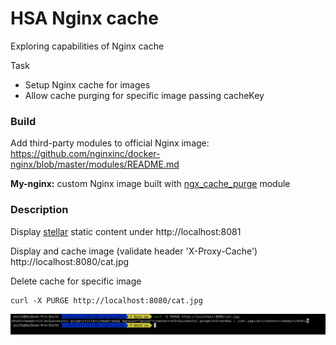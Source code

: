 # HSA Nginx cache
Exploring capabilities of Nginx cache

Task
- Setup Nginx cache for images
- Allow cache purging for specific image passing cacheKey

<h3>Build</h3>

Add third-party modules to official Nginx image: <br/>
https://github.com/nginxinc/docker-nginx/blob/master/modules/README.md

**My-nginx:** custom Nginx image built with [ngx_cache_purge](https://github.com/nginx-modules/ngx_cache_purge) module

<h3>Description</h3>

Display [stellar](https://html5up.net/stellar) static content under http://localhost:8081

Display and cache image (validate header 'X-Proxy-Cache')<br/>
http://localhost:8080/cat.jpg

Delete cache for specific image <br/>
```
curl -X PURGE http://localhost:8080/cat.jpg
```
<img src="./images/cache_purged.png" width="900">


